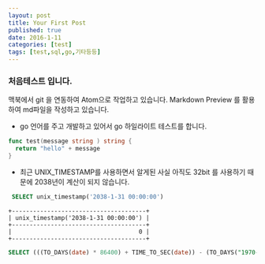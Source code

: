 ```yaml
---
layout: post
title: Your First Post
published: true
date: 2016-1-11
categories: [test]
tags: [test,sql,go,기타등등]
---
```


### 처음테스트 입니다.

맥북에서 git 을 연동하여 Atom으로 작업하고 있습니다.
Markdown Preview 를 활용하여 md파일을 작성하고 있습니다.

* go 언어를 주고 개발하고 있어서 go 하일라이트 테스트를 합니다.
```go
func test(message string ) string {
  return "hello" + message
}
```
* 최근 UNIX_TIMESTAMP를 사용하면서 알게된 사실
아직도 32bit 를 사용하기 때문에 2038년이 계산이 되지 않습니다.
```sql
 SELECT unix_timestamp('2038-1-31 00:00:00')
```
```
+--------------------------------------+
| unix_timestamp('2038-1-31 00:00:00') |
+--------------------------------------+
|                                    0 |
+--------------------------------------+
```
```sql
SELECT (((TO_DAYS(date) * 86400) + TIME_TO_SEC(date)) - (TO_DAYS("1970-01-01") * 86400)) AS timestamp
```
